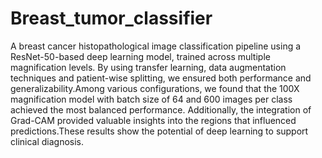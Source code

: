 # Breast_tumor_classifier

A breast cancer histopathological image classification pipeline using a ResNet-50-based deep learning model, trained across multiple magnification levels. By using transfer learning, data augmentation techniques and patient-wise splitting, we ensured both performance and generalizability.Among various configurations, we found that the 100X magnification model with batch size of 64 and 600 images per class achieved the most balanced performance. Additionally, the integration of Grad-CAM provided valuable insights into the regions that influenced predictions.These results show the potential of deep learning to support clinical diagnosis.
